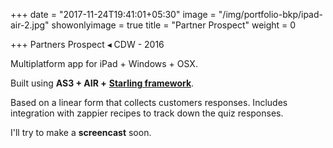 +++
date = "2017-11-24T19:41:01+05:30"
image = "/img/portfolio-bkp/ipad-air-2.jpg"
showonlyimage = true
title = "Partner Prospect"
weight = 0

+++
Partners Prospect ◂ CDW - 2016

<!--more-->

Multiplatform app for iPad + Windows + OSX.

Built using **AS3 + AIR +** [**Starling framework**](https://gamua.com/starling/ "Starling framework website").

Based on a linear form that collects customers responses. Includes integration with zappier recipes to track down the quiz responses.

I'll try to make a **screencast** soon.